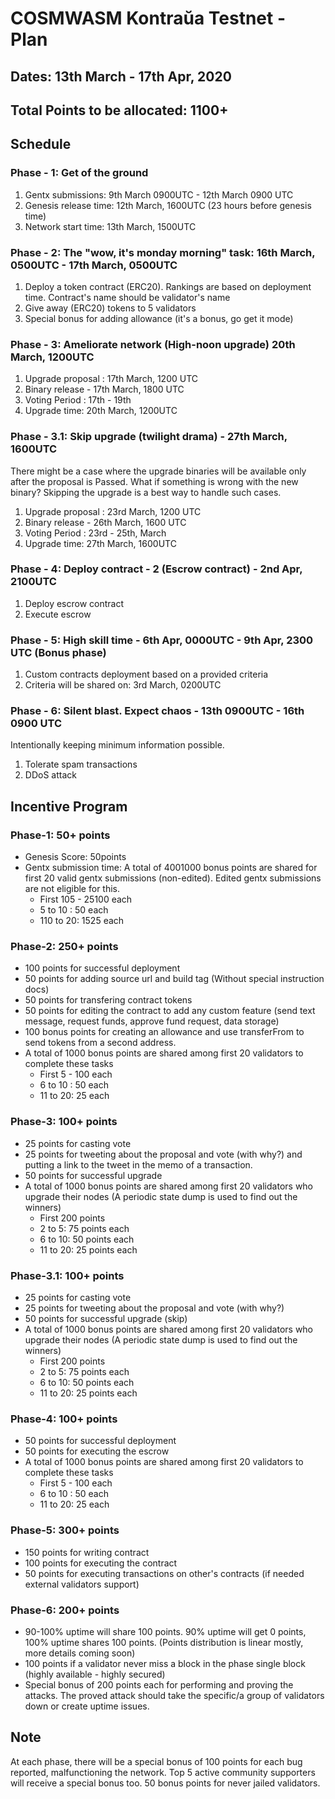 # COSMWASM Kontraŭa Testnet - Plan

## Dates:  13th March - 17th Apr, 2020

## Total Points to be allocated: 1100+

## Schedule
### Phase - 1: Get of the ground

1. Gentx submissions: 9th March 0900UTC - 12th March 0900 UTC
2. Genesis release time: 12th March, 1600UTC (23 hours before genesis time)
3. Network start time: 13th March, 1500UTC

### Phase - 2: The **"wow, it's monday morning"** task: 16th March, 0500UTC - 17th March, 0500UTC

1. Deploy a token contract (ERC20). Rankings are based on deployment time. Contract's name should be validator's name
2. Give away (ERC20) tokens to 5 validators
3. Special bonus for adding allowance (it's a bonus, go get it mode)

### Phase - 3: Ameliorate network (**High-noon upgrade**) 20th March, 1200UTC
1. Upgrade proposal : 17th March, 1200 UTC
2. Binary release - 17th March, 1800 UTC
3. Voting Period : 17th - 19th
4. Upgrade time: 20th March, 1200UTC

### Phase - 3.1: Skip upgrade (**twilight drama**) - 27th March, 1600UTC
There might be a case where the upgrade binaries will be available only after the proposal is Passed. What if something is wrong with the new binary? Skipping the upgrade is a best way to handle such cases.
1. Upgrade proposal : 23rd March, 1200 UTC
2. Binary release - 26th March, 1600 UTC
3. Voting Period : 23rd - 25th, March
4. Upgrade time: 27th March, 1600UTC 

### Phase - 4: Deploy contract - 2 (Escrow contract) - 2nd Apr, 2100UTC
1. Deploy escrow contract
2. Execute escrow

### Phase - 5: High skill time - 6th Apr, 0000UTC - 9th Apr, 2300 UTC (Bonus phase)
1. Custom contracts deployment based on a provided criteria
2. Criteria will be shared on: 3rd March, 0200UTC

### Phase - 6: Silent blast. Expect chaos - 13th 0900UTC - 16th 0900 UTC 
Intentionally keeping minimum information possible.
1. Tolerate spam transactions
2. DDoS attack


## Incentive Program

### Phase-1: 50+ points
- Genesis Score: 50points
- Gentx submission time: A total of 4001000 bonus points are shared for first 20 valid gentx submissions (non-edited). Edited gentx submissions are not eligible for this. 
    - First 105 - 25100 each
    - 5 to 10 : 50 each
    - 110 to 20: 1525 each

### Phase-2: 250+ points
- 100 points for successful deployment
- 50 points for adding source url and build tag (Without special instruction docs)
- 50 points for transfering contract tokens
- 50 points for editing the contract to add any custom feature (send text message, request funds, approve fund request, data storage)
- 100 bonus points for creating an allowance and use transferFrom to send tokens from a second address. 
- A total of 1000 bonus points are shared among first 20 validators to complete these tasks
    - First 5 - 100 each
    - 6 to 10 : 50 each
    - 11 to 20: 25 each

### Phase-3: 100+ points
- 25 points for casting vote
- 25 points for tweeting about the proposal and vote (with why?) and putting a link to the tweet in the memo of a transaction. 
- 50 points for successful upgrade
- A total of 1000 bonus points are shared among first 20 validators who upgrade their nodes (A periodic state dump is used to find out the winners)
    - First 200 points
    - 2 to 5: 75 points each
    - 6 to 10: 50 points each
    - 11 to 20: 25 points each 

### Phase-3.1: 100+ points
- 25 points for casting vote
- 25 points for tweeting about the proposal and vote (with why?)
- 50 points for successful upgrade (skip)
- A total of 1000 bonus points are shared among first 20 validators who upgrade their nodes (A periodic state dump is used to find out the winners)
    - First 200 points
    - 2 to 5: 75 points each
    - 6 to 10: 50 points each
    - 11 to 20: 25 points each

### Phase-4: 100+ points
- 50 points for successful deployment
- 50 points for executing the escrow
- A total of 1000 bonus points are shared among first 20 validators to complete these tasks
    - First 5 - 100 each
    - 6 to 10 : 50 each
    - 11 to 20: 25 each

### Phase-5: 300+ points
- 150 points for writing contract
- 100 points for executing the contract
- 50 points for executing transactions on other's contracts (if needed external validators support)

### Phase-6: 200+ points
- 90-100% uptime will share 100 points. 90% uptime will get 0 points, 100% uptime shares 100 points. (Points distribution is linear mostly, more details coming soon)
- 100 points if a validator never miss a block in the phase  single block (highly available - highly secured)
- Special bonus of 200 points each for performing and proving the attacks. The proved attack should take the specific/a group of validators down or create uptime issues.

## Note
At each phase, there will be a special bonus of 100 points for each bug reported, malfunctioning the network. Top 5 active community supporters will receive a special bonus too. 50 bonus points for never jailed validators.
